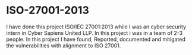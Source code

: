 # ISO-27001-2013


I have done this project ISO/IEC 27001:2013 while I was an cyber security intern in Cyber Sapiens United LLP. In this project i was in a team of 2-3 people. 
In this project I have found, Reported, documented and mitigated the vulnerabilities with alignment to ISO 27001. 
